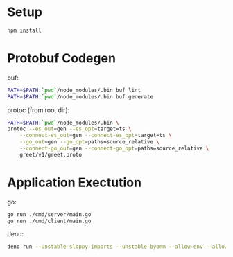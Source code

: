 # Setup

```bash
npm install
```

# Protobuf Codegen

buf:

```bash
PATH=$PATH:`pwd`/node_modules/.bin buf lint
PATH=$PATH:`pwd`/node_modules/.bin buf generate
```

protoc (from root dir):

```bash
PATH=$PATH:`pwd`/node_modules/.bin \
protoc --es_out=gen --es_opt=target=ts \
    --connect-es_out=gen --connect-es_opt=target=ts \
    --go_out=gen --go_opt=paths=source_relative \
    --connect-go_out=gen --connect-go_opt=paths=source_relative \
    greet/v1/greet.proto
```

# Application Exectution

go:

```bash
go run ./cmd/server/main.go
go run ./cmd/client/main.go
```

deno:

```bash
deno run --unstable-sloppy-imports --unstable-byonm --allow-env --allow-net cmd/client/main.ts
```